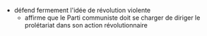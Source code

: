 - défend fermement l'idée de révolution violente
    - affirme que le Parti communiste doit se charger de diriger le prolétariat dans son action révolutionnaire